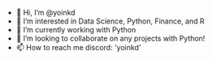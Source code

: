 - 👋 Hi, I’m @yoinkd
- 👀 I’m interested in Data Science, Python, Finance, and R
- 🌱 I’m currently working with Python
- 💞️ I’m looking to collaborate on any projects with Python!
- 📫 How to reach me discord: 'yoinkd'

<!---
yoinkd/yoinkd is a ✨ special ✨ repository because its `README.md` (this file) appears on your GitHub profile.
You can click the Preview link to take a look at your changes.
--->
